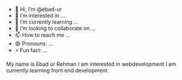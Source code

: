 - 👋 Hi, I’m @ebad-ur
- 👀 I’m interested in ...
- 🌱 I’m currently learning ...
- 💞️ I’m looking to collaborate on ...
- 📫 How to reach me ...
- 😄 Pronouns: ...
- ⚡ Fun fact: ...


My name is Ebad ur Rehman
I am interested in webdevelopment
I am currently learning front end development


